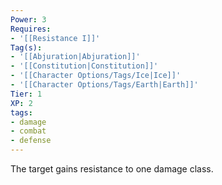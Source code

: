 ```yaml
---
Power: 3
Requires:
- '[[Resistance I]]'
Tag(s):
- '[[Abjuration|Abjuration]]'
- '[[Constitution|Constitution]]'
- '[[Character Options/Tags/Ice|Ice]]'
- '[[Character Options/Tags/Earth|Earth]]'
Tier: 1
XP: 2
tags:
- damage
- combat
- defense
---
```


The target gains resistance to one damage class.